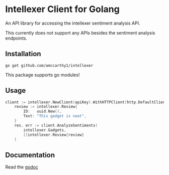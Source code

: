 Intellexer Client for Golang
==========
An API library for accessing the intellexer sentiment analysis API.

This currently does not support any APIs besides the sentiment analysis endpoints.

## Installation
`go get github.com/amccarthy1/intellexer`

This package supports go modules!

## Usage
```go
client := intellexer.NewClient(apiKey).WithHTTPClient(http.DefaultClient)
    review := intellexer.Review{
        ID:   uuid.New(),
        Text: "This gadget is neat",
    }
    res, err := client.AnalyzeSentiments(
        intellexer.Gadgets,
        []intellexer.Review{review}
    )
```

## Documentation
Read the [godoc](https://godoc.org/github.com/amccarthy1/intellexer)

